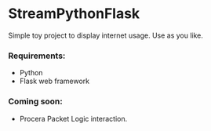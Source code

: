 # StreamPythonFlask


Simple toy project to display internet usage. Use as you like.


### Requirements:

  * Python
  * Flask web framework


### Coming soon:

  * Procera Packet Logic interaction.


